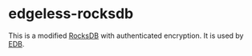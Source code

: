 # edgeless-rocksdb
This is a modified [RocksDB](https://github.com/facebook/rocksdb) with authenticated encryption. It is used by [EDB](https://github.com/edgelesssys/edb).
